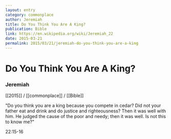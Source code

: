 ```yaml
---
layout: entry
category: commonplace
author: Jeremiah
title: Do You Think You Are A King?
publication: Bible
link: https://en.wikipedia.org/wiki/Jeremiah_22
date: 2015-03-21
permalink: 2015/03/21/jeremiah-do-you-think-you-are-a-king
---
```


# Do You Think You Are A King?

### Jeremiah

[[2015]] / [[commonplace]] / [[Bible]]

"Do you think you are a king because you compete in cedar? Did not your father eat and drink and do justice and righteousness? Then it was well with him. He judged the cause of the poor and needy; then it was well. Is not this to know me?"

22:15-16
